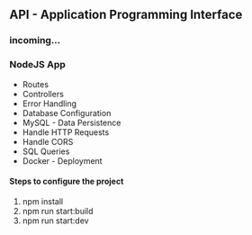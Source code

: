 ## API - Application Programming Interface
### incoming...

### NodeJS App
- Routes
- Controllers
- Error Handling
- Database Configuration
- MySQL - Data Persistence
- Handle HTTP Requests
- Handle CORS
- SQL Queries
- Docker - Deployment

#### Steps to configure the project
1. npm install
2. npm run start:build
3. npm run start:dev